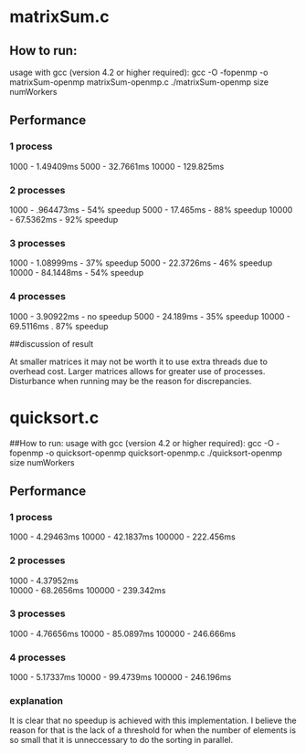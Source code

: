 # matrixSum.c

## How to run:
usage with gcc (version 4.2 or higher required):
gcc -O -fopenmp -o matrixSum-openmp matrixSum-openmp.c 
./matrixSum-openmp size numWorkers


## Performance

### 1 process
1000 - 1.49409ms
5000 - 32.7661ms
10000 - 129.825ms

### 2 processes
1000 - .964473ms    - 54% speedup
5000 - 17.465ms     - 88% speedup
10000 - 67.5362ms   - 92% speedup

### 3 processes
1000 - 1.08999ms    - 37% speedup 
5000 - 22.3726ms    - 46% speedup
10000 - 84.1448ms   - 54% speedup


### 4 processes
1000 - 3.90922ms    - no speedup
5000 - 24.189ms     - 35% speedup
10000 - 69.5116ms   . 87% speedup

##discussion of result

At smaller matrices it may not be worth it to use extra threads due to overhead cost. Larger matrices allows for greater use of processes.
Disturbance when running may be the reason for discrepancies.




# quicksort.c

##How to run: 
usage with gcc (version 4.2 or higher required):
gcc -O -fopenmp -o quicksort-openmp quicksort-openmp.c 
./quicksort-openmp size numWorkers

## Performance

### 1 process
1000 - 4.29463ms
10000 - 42.1837ms
100000 - 222.456ms

### 2 processes
1000 - 4.37952ms  
10000 - 68.2656ms
100000 - 239.342ms

### 3 processes
1000 - 4.76656ms
10000 - 85.0897ms
100000 - 246.666ms


### 4 processes
1000 - 5.17337ms
10000 - 99.4739ms
100000 - 246.196ms

### explanation

It is clear that no speedup is achieved with this implementation. I believe the reason for that is the lack of a threshold for when the number of elements is so small that it is unneccessary to do the sorting in parallel.